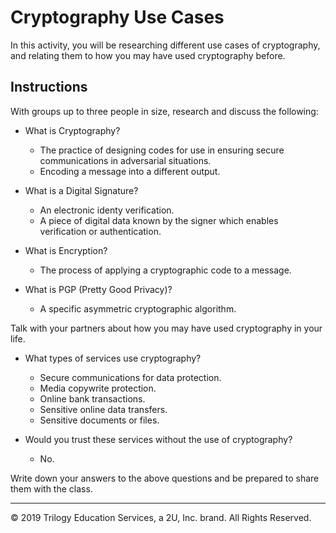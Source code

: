 # Cryptography Use Cases

In this activity, you will be researching different use cases of cryptography, and relating them to how you may have used cryptography before.

## Instructions

With groups up to three people in size, research and discuss the following:

* What is Cryptography?

	* The practice of designing codes for use in ensuring secure communications in adversarial situations.
	* Encoding a message into a different output.

* What is a Digital Signature?

	* An electronic identy verification.
	* A piece of digital data known by the signer which enables verification or authentication.

* What is Encryption?

	* The process of applying a cryptographic code to a message.

* What is PGP (Pretty Good Privacy)?

	* A specific asymmetric cryptographic algorithm.

Talk with your partners about how you may have used cryptography in your life.

* What types of services use cryptography?

	* Secure communications for data protection.
	* Media copywrite protection.
	* Online bank transactions.
	* Sensitive online data transfers.
	* Sensitive documents or files.

* Would you trust these services without the use of cryptography?

	* No.

Write down your answers to the above questions and be prepared to share them with the class.

---

© 2019 Trilogy Education Services, a 2U, Inc. brand. All Rights Reserved.
